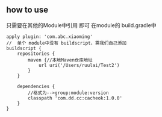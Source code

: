 ## how to use 

只需要在其他的Module中引用 即可 
在module的 build.gradle中

```
apply plugin: 'com.abc.xiaoming'
//  单个 module中没有 buildscript，需我们自己添加
buildscript {
    repositories {
        maven {//本地Maven仓库地址
            url uri('/Users/ruulai/Test2')
        }
    }

    dependencies {
        //格式为-->group:module:version
        classpath 'com.dd.cc:cacheok:1.0.0'
    }
}

```
